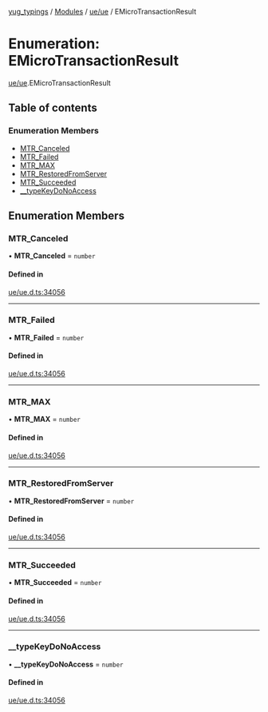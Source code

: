 [yug_typings](../README.md) / [Modules](../modules.md) / [ue/ue](../modules/ue_ue.md) / EMicroTransactionResult

# Enumeration: EMicroTransactionResult

[ue/ue](../modules/ue_ue.md).EMicroTransactionResult

## Table of contents

### Enumeration Members

- [MTR\_Canceled](ue_ue.EMicroTransactionResult.md#mtr_canceled)
- [MTR\_Failed](ue_ue.EMicroTransactionResult.md#mtr_failed)
- [MTR\_MAX](ue_ue.EMicroTransactionResult.md#mtr_max)
- [MTR\_RestoredFromServer](ue_ue.EMicroTransactionResult.md#mtr_restoredfromserver)
- [MTR\_Succeeded](ue_ue.EMicroTransactionResult.md#mtr_succeeded)
- [\_\_typeKeyDoNoAccess](ue_ue.EMicroTransactionResult.md#__typekeydonoaccess)

## Enumeration Members

### MTR\_Canceled

• **MTR\_Canceled** = `number`

#### Defined in

[ue/ue.d.ts:34056](https://github.com/YugMetaverse/yug_typings/blob/25cad34/ue/ue.d.ts#L34056)

___

### MTR\_Failed

• **MTR\_Failed** = `number`

#### Defined in

[ue/ue.d.ts:34056](https://github.com/YugMetaverse/yug_typings/blob/25cad34/ue/ue.d.ts#L34056)

___

### MTR\_MAX

• **MTR\_MAX** = `number`

#### Defined in

[ue/ue.d.ts:34056](https://github.com/YugMetaverse/yug_typings/blob/25cad34/ue/ue.d.ts#L34056)

___

### MTR\_RestoredFromServer

• **MTR\_RestoredFromServer** = `number`

#### Defined in

[ue/ue.d.ts:34056](https://github.com/YugMetaverse/yug_typings/blob/25cad34/ue/ue.d.ts#L34056)

___

### MTR\_Succeeded

• **MTR\_Succeeded** = `number`

#### Defined in

[ue/ue.d.ts:34056](https://github.com/YugMetaverse/yug_typings/blob/25cad34/ue/ue.d.ts#L34056)

___

### \_\_typeKeyDoNoAccess

• **\_\_typeKeyDoNoAccess** = `number`

#### Defined in

[ue/ue.d.ts:34056](https://github.com/YugMetaverse/yug_typings/blob/25cad34/ue/ue.d.ts#L34056)
